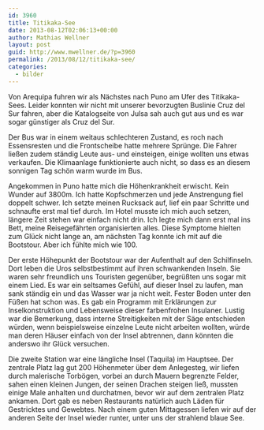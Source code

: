 ```yaml
---
id: 3960
title: Titikaka-See
date: 2013-08-12T02:06:13+00:00
author: Mathias Wellner
layout: post
guid: http://www.mwellner.de/?p=3960
permalink: /2013/08/12/titikaka-see/
categories:
  - bilder
---
```

Von Arequipa fuhren wir als Nächstes nach Puno am Ufer des Titikaka-Sees. Leider konnten wir nicht mit unserer bevorzugten Buslinie Cruz del Sur fahren, aber die Katalogseite von Julsa sah auch gut aus und es war sogar günstiger als Cruz del Sur. 

Der Bus war in einem weitaus schlechteren Zustand, es roch nach Essensresten und die Frontscheibe hatte mehrere Sprünge. Die Fahrer ließen zudem ständig Leute aus- und einsteigen, einige wollten uns etwas verkaufen. Die Klimaanlage funktionierte auch nicht, so dass es an diesem sonnigen Tag schön warm wurde im Bus. 

Angekommen in Puno hatte mich die Höhenkrankheit erwischt. Kein Wunder auf 3800m. Ich hatte Kopfschmerzen und jede Anstrengung fiel doppelt schwer. Ich setzte meinen Rucksack auf, lief ein paar Schritte und schnaufte erst mal tief durch. Im Hotel musste ich mich auch setzen, längere Zeit stehen war einfach nicht drin. Ich legte mich dann erst mal ins Bett, meine Reisegefährten organisierten alles. Diese Symptome hielten zum Glück nicht lange an, am nächsten Tag konnte ich mit auf die Bootstour. Aber ich fühlte mich wie 100.

Der erste Höhepunkt der Bootstour war der Aufenthalt auf den Schilfinseln. Dort leben die Uros selbstbestimmt auf ihren schwankenden Inseln. Sie waren sehr freundlich uns Touristen gegenüber, begrüßten uns sogar mit einem Lied. Es war ein seltsames Gefühl, auf dieser Insel zu laufen, man sank ständig ein und das Wasser war ja nicht weit. Fester Boden unter den Füßen hat schon was. Es gab ein Programm mit Erklärungen zur Inselkonstruktion und Lebensweise dieser farbenfrohen Insulaner. Lustig war die Bemerkung, dass interne Streitigkeiten mit der Säge entschieden würden, wenn beispielsweise einzelne Leute nicht arbeiten wollten, würde man deren Häuser einfach von der Insel abtrennen, dann könnten die anderswo ihr Glück versuchen. 

Die zweite Station war eine längliche Insel (Taquila) im Hauptsee. Der zentrale Platz lag gut 200 Höhenmeter über dem Anlegesteg, wir liefen durch malerische Torbögen, vorbei an durch Mauern begrenzte Felder, sahen einen kleinen Jungen, der seinen Drachen steigen ließ, mussten einige Male anhalten und durchatmen, bevor wir auf dem zentralen Platz ankamen. Dort gab es neben Restaurants natürlich auch Läden für Gestricktes und Gewebtes. Nach einem guten Mittagessen liefen wir auf der anderen Seite der Insel wieder runter, unter uns der strahlend blaue See.